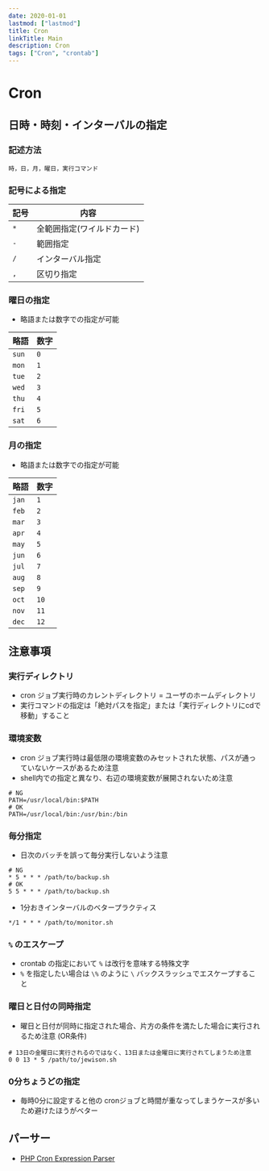 ```yaml
---
date: 2020-01-01
lastmod: ["lastmod"]
title: Cron
linkTitle: Main
description: Cron
tags: ["Cron", "crontab"]
---
```


# Cron

## 日時・時刻・インターバルの指定

### 記述方法
```
時，日，月，曜日，実行コマンド
```

### 記号による指定
|記号|内容|
|---|---|
|`*`|全範囲指定(ワイルドカード)|
|`-`|範囲指定|
|`/`|インターバル指定|
|`,`|区切り指定|

### 曜日の指定
* 略語または数字での指定が可能

|略語|数字|
|---|---|
|`sun`|`0`|
|`mon`|`1`|
|`tue`|`2`|
|`wed`|`3`|
|`thu`|`4`|
|`fri`|`5`|
|`sat`|`6`|

### 月の指定
* 略語または数字での指定が可能

|略語|数字|
|---|---|
|`jan`|`1`|
|`feb`|`2`|
|`mar`|`3`|
|`apr`|`4`|
|`may`|`5`|
|`jun`|`6`|
|`jul`|`7`|
|`aug`|`8`|
|`sep`|`9`|
|`oct`|`10`|
|`nov`|`11`|
|`dec`|`12`|

## 注意事項
### 実行ディレクトリ
* cron ジョブ実行時のカレントディレクトリ = ユーザのホームディレクトリ
* 実行コマンドの指定は「絶対パスを指定」または「実行ディレクトリにcdで移動」すること

### 環境変数
* cron ジョブ実行時は最低限の環境変数のみセットされた状態、パスが通っていないケースがあるため注意
* shell内での指定と異なり、右辺の環境変数が展開されないため注意

```shell
# NG
PATH=/usr/local/bin:$PATH
# OK
PATH=/usr/local/bin:/usr/bin:/bin
```

### 毎分指定
* 日次のバッチを誤って毎分実行しないよう注意
```shell
# NG
* 5 * * * /path/to/backup.sh
# OK
5 5 * * * /path/to/backup.sh
```

* 1分おきインターバルのベタープラクティス
```shell
*/1 * * * /path/to/monitor.sh
```

### `%` のエスケープ
* crontab の指定において `%` は改行を意味する特殊文字
* `%` を指定したい場合は `\%` のように `\` バックスラッシュでエスケープすること

### 曜日と日付の同時指定
* 曜日と日付が同時に指定された場合、片方の条件を満たした場合に実行されるため注意 (OR条件)

```shell
# 13日の金曜日に実行されるのではなく、13日または金曜日に実行されてしまうため注意
0 0 13 * 5 /path/to/jewison.sh
```

### 0分ちょうどの指定
* 毎時0分に設定すると他の cronジョブと時間が重なってしまうケースが多いため避けたほうがベター


## パーサー
* [PHP Cron Expression Parser](https://github.com/dragonmantank/cron-expression)